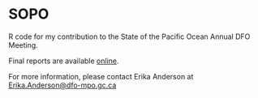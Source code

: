 # SOPO
R code for my contribution to the State of the Pacific Ocean Annual DFO Meeting.

Final reports are available [online](https://www.dfo-mpo.gc.ca/oceans/publications/index-eng.html#state-ocean).

For more information, please contact Erika Anderson at Erika.Anderson@dfo-mpo.gc.ca
